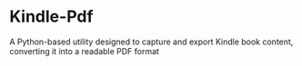 # Kindle-Pdf
A Python-based utility designed to capture and export Kindle book content, converting it into a readable PDF format
